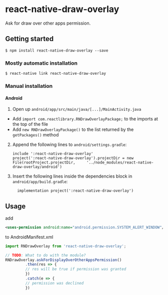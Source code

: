 
# react-native-draw-overlay
Ask for draw over other apps permission.

## Getting started

`$ npm install react-native-draw-overlay --save`

### Mostly automatic installation

`$ react-native link react-native-draw-overlay`

### Manual installation

#### Android

1. Open up `android/app/src/main/java/[...]/MainActivity.java`
  - Add `import com.reactlibrary.RNDrawOverlayPackage;` to the imports at the top of the file
  - Add `new RNDrawOverlayPackage()` to the list returned by the `getPackages()` method
2. Append the following lines to `android/settings.gradle`:
  	```
  	include ':react-native-draw-overlay'
  	project(':react-native-draw-overlay').projectDir = new File(rootProject.projectDir, 	'../node_modules/react-native-draw-overlay/android')
  	```
3. Insert the following lines inside the dependencies block in `android/app/build.gradle`:
  	```
      implementation project(':react-native-draw-overlay')
  	```
## Usage
add
```xml
<uses-permission android:name="android.permission.SYSTEM_ALERT_WINDOW"/>
```
to AndroidManifest.xml

```javascript
import RNDrawOverlay from 'react-native-draw-overlay';

// TODO: What to do with the module?
RNDrawOverlay.askForDisplayOverOtherAppsPermission()
	     .then(res => {
		 // res will be true if permission was granted
	     })
	     .catch(e => {
		 // permission was declined
	     })
```
